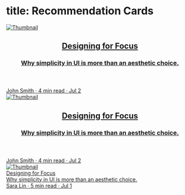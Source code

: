 title: Recommendation Cards
===
<style>
    ul.example {
        list-style: none;
        display: flex;
        justify-content: center;
        gap: 20px;
        flex: 0;
        margin: 0;
        padding: 0;
    }

    ul.example li {
        width: 50px;
        height: 50px;
        border-radius: 10px;
        display: block;
        background-color: #0cdcf7;
        opacity: 0;
        flex: 0 0 50px;
    }
</style>
<link rel="stylesheet" href="/public/css/recommendation-card.css"/>
<div class="recommended-section">
<article class="recommended-card">
  <a href="#">
    <img src="https://placehold.co/326x163" alt="Thumbnail" class="thumbnail">
    <header>
        <h2 class="title">Designing for Focus</h2>
        <h3 class="subtitle">Why simplicity in UI is more than an aesthetic choice.</h3>
    </header>
    <main class="card-content">
    </main>
    <footer>
        <div class="meta">John Smith · 4 min read · Jul 2</div>
    </footer>
  </a>
</article><article class="recommended-card">
  <a href="#">
    <img src="https://placehold.co/326x163" alt="Thumbnail" class="thumbnail">
    <header>
        <h2 class="title">Designing for Focus</h2>
        <h3 class="subtitle">Why simplicity in UI is more than an aesthetic choice.</h3>
    </header>
    <main class="card-content">
    </main>
    <footer>
        <div class="meta">John Smith · 4 min read · Jul 2</div>
    </footer>
  </a>
</article>
<article class="recommended-card">
  <a href="#">
    <img src="https://placehold.co/326x163" alt="Thumbnail" class="thumbnail">
    <div class="card-content">
      <div class="title">Designing for Focus</div>
      <div class="subtitle">Why simplicity in UI is more than an aesthetic choice.</div>
      <div class="meta">Sara Lin · 5 min read · Jul 1</div>
    </div>
  </a>
</article>
</div>